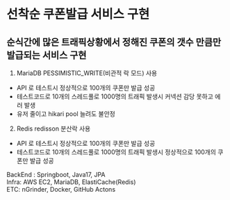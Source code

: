 # 선착순 쿠폰발급 서비스 구현

## 순식간에 많은 트래픽상황에서 정해진 쿠폰의 갯수 만큼만 발급되는 서비스 구현

1. MariaDB PESSIMISTIC_WRITE(비관적 락 모드) 사용
* API 로 테스트시 정상적으로 100개의 쿠폰만 발급 성공
* 테스트코드로 10개의 스레드풀로 1000명의 트래픽 발생시 커넥션 감당 못하고 에러 발생
* 유저 줄이고 hikari pool 늘려도 불안정
2. Redis redisson 분산락 사용
* API 로 테스트시 정상적으로 100개의 쿠폰만 발급 성공
* 테스트코드로 10개의 스레드풀로 1000명의 트래픽 발생시 정상적으로 100개의 쿠폰만 발급 성공

BackEnd : Springboot, Java17, JPA  
Infra: AWS EC2, MariaDB, ElastiCache(Redis)  
ETC: nGrinder, Docker, GitHub Actons

